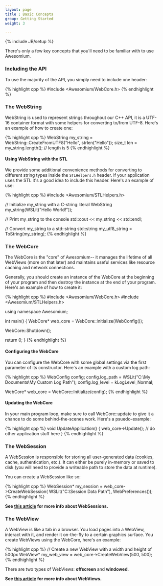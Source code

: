```yaml
---
layout: page
title : Basic Concepts
group: Getting Started
weight: 3

---
```

{% include JB/setup %}

There's only a few key concepts that you'll need to be familiar with to use Awesomium.

### Including the API

To use the majority of the API, you simply need to include one header:

{% highlight cpp %}
#include <Awesomium/WebCore.h>
{% endhighlight %}

### The WebString

WebString is used to represent strings throughout our C++ API, it is a UTF-16 container format with some helpers for converting to/from UTF-8. Here's an example of how to create one:

{% highlight cpp %}
WebString my_string = WebString::CreateFromUTF8("Hello", strlen("Hello"));
size_t len = my_string.length(); // length is 5
{% endhighlight %}

#### Using WebString with the STL
We provide some additional convenience methods for converting to different string types inside the `STLHelpers.h` header. If your application uses the STL it's a good idea to include this header. Here's an example of use:

{% highlight cpp %}
#include <Awesomium/STLHelpers.h>

// Initialize my_string with a C-string literal
WebString my_string(WSLit("Hello World!"));

// Print my_string to the console
std::cout << my_string << std::endl;

// Convert my_string to a std::string
std::string my_utf8_string = ToString(my_string);
{% endhighlight %}

### The WebCore
The WebCore is the "core" of Awesomium-- it manages the lifetime of all WebViews (more on that later) and maintains useful services like resource caching and network connections.

Generally, you should create an instance of the WebCore at the beginning of your program and then destroy the instance at the end of your program. Here's an example of how to create it:

{% highlight cpp %}
#include <Awesomium/WebCore.h>
#include <Awesomium/STLHelpers.h>

using namespace Awesomium;

int main() {
  WebCore* web_core = WebCore::Initialize(WebConfig());

  WebCore::Shutdown();

  return 0;
}
{% endhighlight %}

#### Configuring the WebCore
You can configure the WebCore with some global settings via the first parameter of its constructor. Here's an example with a custom log path:

{% highlight cpp %}
WebConfig config;
config.log_path = WSLit("C:\\My Documents\\My Custom Log Path");
config.log_level = kLogLevel_Normal;

WebCore* web_core = WebCore::Initialize(config);
{% endhighlight %}

#### Updating the WebCore
In your main program loop, make sure to call WebCore::update to give it a chance to do some behind-the-scenes work. Here's a psuedo-example:

{% highlight cpp %}
void UpdateApplication() {
  web_core->Update();
  // do other application stuff here
}
{% endhighlight %}

### The WebSession
A WebSession is responsible for storing all user-generated data (cookies, cache, authentication, etc.). It can either be purely in-memory or saved to disk (you will need to provide a writeable path to store the data at runtime).

You can create a WebSession like so:

{% highlight cpp %}
WebSession* my_session = web_core->CreateWebSession(
  WSLit("C:\\Session Data Path"), WebPreferences());
{% endhighlight %}

__See [this article](../general-use/using-web-sessions.html) for more info about WebSessions.__

### The WebView
A WebView is like a tab in a browser. You load pages into a WebView, interact with it, and render it on-the-fly to a certain graphics surface. You create WebViews using the WebCore, here's an example:

{% highlight cpp %}
// Create a new WebView with a width and height of 500px
WebView* my_web_view = web_core->CreateWebView(500, 500);
{% endhighlight %}

There are two types of WebViews: __offscreen__ and __windowed__. 

__See [this article](../general-use/introduction-to-web-views.html) for more info about WebViews.__
 